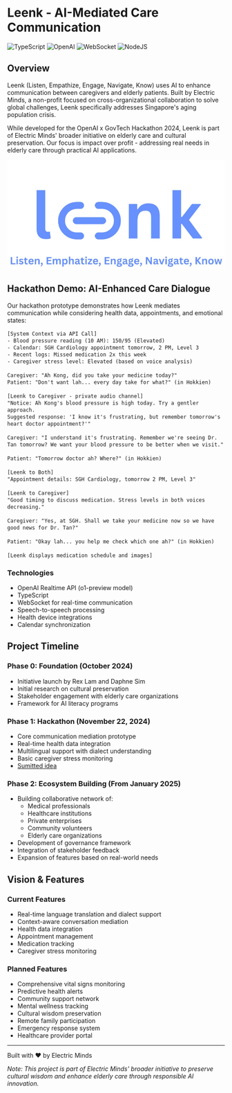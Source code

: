 # Leenk - AI-Mediated Care Communication


![TypeScript](https://img.shields.io/badge/TypeScript-007ACC?style=for-the-badge&logo=typescript&logoColor=white)
![OpenAI](https://img.shields.io/badge/OpenAI-412991?style=for-the-badge&logo=openai&logoColor=white)
![WebSocket](https://img.shields.io/badge/WebSocket-010101?style=for-the-badge&logo=socket.io&logoColor=white)
![NodeJS](https://img.shields.io/badge/Node.js-43853D?style=for-the-badge&logo=node.js&logoColor=white)

## Overview
Leenk (Listen, Empathize, Engage, Navigate, Know) uses AI to enhance communication between caregivers and elderly patients. Built by Electric Minds, a non-profit focused on cross-organizational collaboration to solve global challenges, Leenk specifically addresses Singapore's aging population crisis.

While developed for the OpenAI x GovTech Hackathon 2024, Leenk is part of Electric Minds' broader initiative on elderly care and cultural preservation. Our focus is impact over profit - addressing real needs in elderly care through practical AI applications.

![](leenk.jpg)

## Hackathon Demo: AI-Enhanced Care Dialogue
Our hackathon prototype demonstrates how Leenk mediates communication while considering health data, appointments, and emotional states:

```
[System Context via API Call]
- Blood pressure reading (10 AM): 150/95 (Elevated)
- Calendar: SGH Cardiology appointment tomorrow, 2 PM, Level 3
- Recent logs: Missed medication 2x this week
- Caregiver stress level: Elevated (based on voice analysis)

Caregiver: "Ah Kong, did you take your medicine today?"
Patient: "Don't want lah... every day take for what?" (in Hokkien)

[Leenk to Caregiver - private audio channel]
"Notice: Ah Kong's blood pressure is high today. Try a gentler approach. 
Suggested response: 'I know it's frustrating, but remember tomorrow's heart doctor appointment?'"

Caregiver: "I understand it's frustrating. Remember we're seeing Dr. Tan tomorrow? We want your blood pressure to be better when we visit."

Patient: "Tomorrow doctor ah? Where?" (in Hokkien)

[Leenk to Both]
"Appointment details: SGH Cardiology, tomorrow 2 PM, Level 3"

[Leenk to Caregiver]
"Good timing to discuss medication. Stress levels in both voices decreasing."

Caregiver: "Yes, at SGH. Shall we take your medicine now so we have good news for Dr. Tan?"

Patient: "Okay lah... you help me check which one ah?" (in Hokkien)

[Leenk displays medication schedule and images]
```

### Technologies
- OpenAI Realtime API (o1-preview model)
- TypeScript
- WebSocket for real-time communication
- Speech-to-speech processing
- Health device integrations
- Calendar synchronization

## Project Timeline

### Phase 0: Foundation (October 2024)
- Initiative launch by Rex Lam and Daphne Sim
- Initial research on cultural preservation
- Stakeholder engagement with elderly care organizations
- Framework for AI literacy programs

### Phase 1: Hackathon (November 22, 2024)
- Core communication mediation prototype
- Real-time health data integration
- Multilingual support with dialect understanding
- Basic caregiver stress monitoring
- [Sumitted idea](submitted-idea.md)

### Phase 2: Ecosystem Building (From January 2025)
- Building collaborative network of:
  - Medical professionals
  - Healthcare institutions
  - Private enterprises
  - Community volunteers
  - Elderly care organizations
- Development of governance framework
- Integration of stakeholder feedback
- Expansion of features based on real-world needs

## Vision & Features

### Current Features
- Real-time language translation and dialect support
- Context-aware conversation mediation
- Health data integration
- Appointment management
- Medication tracking
- Caregiver stress monitoring

### Planned Features
- Comprehensive vital signs monitoring
- Predictive health alerts
- Community support network
- Mental wellness tracking
- Cultural wisdom preservation
- Remote family participation
- Emergency response system
- Healthcare provider portal

---

Built with ❤️ by Electric Minds  

*Note: This project is part of Electric Minds' broader initiative to preserve cultural wisdom and enhance elderly care through responsible AI innovation.*